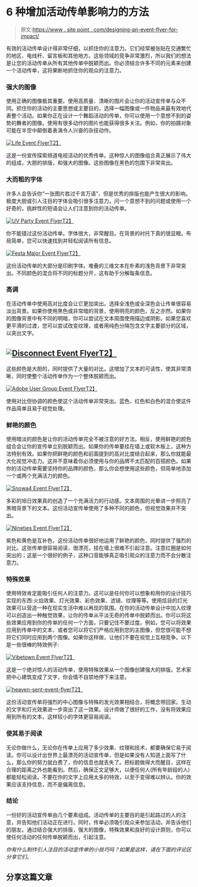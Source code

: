 # 6 种增加活动传单影响力的方法

> 原文:[https://www . site point . com/designing-an-event-flyer-for-impact/](https://www.sitepoint.com/designing-an-event-flyer-for-impact/)

有效的活动传单设计得非常仔细，以抓住你的注意力。它们经常被张贴在交通繁忙的地区、电线杆、留言板和其他地方。这些领域的竞争非常激烈，所以我们的想法是让您的活动传单从所有其他传单中脱颖而出。你必须结合许多不同的元素来创建一个活动传单，这将果断地抓住你的观众的注意力。

### 强大的图像

使用正确的图像极其重要。使用高质量、清晰的图片会让你的活动宣传单与众不同。抓住你的活动的主要思想或主要目的，选择一幅图像或一件物品来最有效地代表整个活动。如果你正在设计一个舞蹈活动的传单，你可以使用一个意想不到的姿势的舞者的图像。使用有很多动作的图片也能获得很多关注。例如，你的拍摄对象可能在半空中颠倒着表演令人兴奋的杂技动作。

[![Life Event Flyer](../Images/7f7d1bf666e554edcc7412a840f49f56.png)T2】](http://he1z.deviantart.com/art/Discovery-Channel-Life-153460764)

这是一份宣传探索频道电视活动的优秀传单。这种惊人的图像组合真正展示了伟大的组成，大胆的排版，和强大的图像。这些图像在黑色的包围下非常突出。

### 大而粗的字体

许多人会告诉你“一张图片胜过千言万语”，但是优秀的排版也能产生很大的影响。极度大胆或引人注目的字体会吸引很多注意力。问一个意想不到的问题或使用一个好奇的，挑衅性的短语会让人们注意到你的活动传单。

[![UV Party Event Flyer](../Images/2e35f3c0c4d3f1d3a79953334d4407a2.png)T2】](http://creamegg89.deviantart.com/art/UV-Party-Flyer-122933755)

你不能错过这份活动传单。字体很大，非常醒目。在背景的衬托下真的很显眼。布局简单，您可以快速找到并轻松阅读所有信息。

[![Festa Major Event Flyer](../Images/8fd909b6228fd3a5ae862b2d8cf831ed.png)T2】](http://www.behance.net/gallery/Festa-Major-Sant-Cugat-2010/2816877)

这份活动传单的大部分是印刷字体。堆叠的三维文本在朴素的浅色背景下非常突出。不同颜色的混合将不同的标题分开，这有助于分解每条信息。

### 高调

在活动传单中使用高对比度会让它更加突出。选择全浅色或全深色会让传单很容易淡出背景。如果你使用黑色或非常暗的背景，使用明亮的颜色，反之亦然。如果你的图像背景中有不同的明暗，你可以尝试在文本周围使用描边或阴影。如果您喜欢更平滑的过渡，您可以尝试改变纹理，或者用纯色分隔包含文字主要部分的区域，以突出文字。

## [![Disconnect Event Flyer](../Images/0bf4718687a9154829b718a63812b5f8.png)T2】](http://www.behance.net/gallery/Old-print-work/43225)

这些颜色是大胆的，同时提供了大量的对比。这增加了文本的可读性，使其非常清晰，同时使整个活动传单作为一个整体脱颖而出。

[![Adobe User Group Event Flyer](../Images/fb21e47f72f32d4a9da3a98154c9c590.png)T2】](http://www.behance.net/gallery/Adobe-User-Group-XL/780100)

使用对比但协调的颜色使这个活动传单非常突出。蓝色、红色和白色的混合使这件作品简单且易于视觉处理。

### 鲜艳的颜色

使用暗淡的颜色是让你的活动传单完全不被注意的好方法。相反，使用鲜艳的颜色组合会让你的宣传单立刻脱颖而出。如果你的传单要挂在墙上或软木板上，这种方法特别有效。如果你把鲜艳的颜色和前面提到的高对比度结合起来，那么你就能最大化视觉冲击力。这并不意味着你必须使用与你的品牌不太匹配的百搭颜色。如果你的活动传单需要坚持你的品牌的颜色，那么你会想使用这些颜色，但简单地添加一个或两个充满活力的颜色。

[![Snowa4 Event Flyer](../Images/48927562473c2ffdee77c2a4510c75bf.png)T2】](http://www.behance.net/Gallery/snowazima-4/154257)

多彩的旭日效果真的创造了一个充满活力的行动感。文本周围的光晕进一步照亮了黑暗背景下的文本。这份活动宣传单使用了多种不同的颜色，但视觉效果并不突出。

[![Nineties Event Flyer](../Images/4046afd3525df6bd6a261c18466fcc4b.png)T2】](https://www.sitepoint.com/wp-content/uploads/2013/03/nineties-event-flyer.jpg)

紫色和黄色是互补色，这份活动传单很好地运用了鲜艳的颜色，同时提供了强烈的对比。这张传单很容易阅读，很漂亮，挂在墙上很难不引起注意。注意红圈是如何突出的；这是一个很好的例子，这种口音能够真正吸引观众的注意力而不会分散注意力。

### 特殊效果

使用特效肯定能吸引任何人的注意力。这可以是任何你可以想象和用你的设计技巧实现的东西:火焰效果、灯光效果、彩色效果、滤镜、纹理等等。使用炫目的灯光效果可以营造一种在现实生活中难以再现的氛围。在你的活动传单设计中加入纹理可以创造出一种触觉效果，让你的传单从平淡无奇的传单中脱颖而出。你可以将这些效果应用到你的传单的任何一个方面，只要记住不要过度。例如，您可以将效果应用到传单中的文本，或者您可以将它们严格应用到您的主图像，但您很可能不想将它们同时应用到两个图像。如果你这样做，让他们不要在视觉上互相竞争。以下是一些很棒的特效例子:

[![Vibetown Event Flyer](../Images/c179cec7e94140bc3f3dce433e2be915.png)T2】](http://hicky2.deviantart.com/art/Vibetown-Flyer-2-139636031)

这是一个绝对惊人的活动传单，使用特殊效果从一个图像创建强大的排版。艺术家把中心建筑变成了文字，你会情不自禁地停下来注意。

[![heaven-sent-event-flyer](../Images/79fdf2e596a15463f555e17f306af036.png)T2】](http://elenasham.deviantart.com/art/Heaven-Sent-Club-Poster-137772685)

这份活动宣传单将强烈的中心图像与特殊的发光效果相结合，将概念带回家。生动的文字和灯光效果进一步突出了这一效果。设计师做了很好的工作，没有将效果应用到所有的文本，这样较小的字体更容易阅读。

### 使其易于阅读

无论你做什么，无论你在传单上应用了多少效果、纹理和技术，都要确保它易于阅读。你可以设计出世界上最漂亮的活动宣传单，但是如果没有人知道上面写了什么，那么你的努力就白费了，你的信息也就丢失了。把标题做得大而醒目，这样在合理的距离之外也能看到。然后，确保正文足够大，以便任何人(所有年龄段的人)都能轻松阅读。不要在你的文字上应用太多的特效，以至于变得难以辨认。你的效果应该支持信息，而不是偏离信息。

### 结论

一份好的活动宣传单由几个要素组成。活动传单的主要目的是引起路过的人的注意，并告知他们活动正在进行。同时，传单必须吸引观众来参加活动，并告诉他们的朋友。通过结合强大的排版，强大的图像，特殊效果和良好的设计原则，你可以使任何活动的任何传单脱颖而出，引起注意。

*你有什么制作引人注目的活动宣传单的小技巧吗？如果是这样，请在下面的评论区分享它们。*

## 分享这篇文章